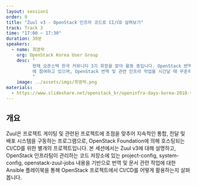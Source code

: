 ```yaml
---
layout: session1
order: 9
title: "Zuul v3 - OpenStack 인프라 코드로 CI/CD 살펴보기"
track: Track 3
time: "17:00 ~ 17:30"
duration: 30분
speakers:
  - name: 최영락
    org: OpenStack Korea User Group
    desc: "
          현재 오픈스택 한국 커뮤니티 3기 회장을 맡아 활동 중입니다. OpenStack 번역을 시작으로 한 문서화, 버그 수정, 커뮤니케이션 경험을 바탕으로 국제화팀 프로젝트 리더로 약 1년간 활동하였습니다. 현재는 공개SW개발자센터 (KOSSLAB) 글로벌 오픈프론티어 5기 (파트타임)
		  에 참여하고 있으며, OpenStack 번역 및 관련 인프라 작업을 시간날 때 꾸준히 하고 있습니다.
		  "
    image: ../assets/imgs/최영락.png
materials:
  - https://www.slideshare.net/openstack_kr/openinfra-days-korea-2018-track-3-zuul-v3-openstack-cicd
---
```


## 개요

Zuul은 프로젝트 게이팅 및 관련된 프로젝트에 초점을 맞추어 지속적인 통합, 전달 및 배포 시스템을 구동하는 프로그램으로, OpenStack Foundation에 의해 호스팅되는 CI/CD를 위한 별개의 프로젝트입니다.
본 세션에서는 Zuul v3에 대해 설명하고, OpenStack 인프라팀이 관리하는 코드 저장소에 있는 project-config, system-config, openstack-zuul-jobs 내용을 기반으로
번역 및 문서 관련 작업에 대한 Ansible 플레이북을 통해 OpenStack 프로젝트에서 CI/CD를 어떻게 활용하는지 살펴봅니다.